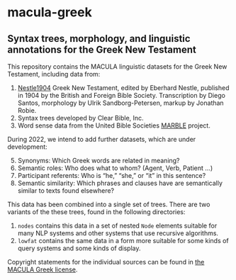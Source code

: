 # macula-greek
## Syntax trees, morphology, and linguistic annotations for the Greek New Testament

This repository contains the MACULA linguistic datasets for the Greek New Testament, including data from:

1. [Nestle1904](https://github.com/biblicalhumanities/Nestle1904) Greek New Testament, edited by Eberhard Nestle, published in 1904 by the British and Foreign Bible Society. Transcription by Diego Santos, morphology by Ulrik Sandborg-Petersen, markup by Jonathan Robie. 
2. Syntax trees developed by Clear Bible, Inc.
3. Word sense data from the United Bible Societies [MARBLE](https://semanticdictionary.org/) project.

During 2022, we intend to add further datasets, which are under development:

5. Synonyms: Which Greek words are related in meaning?
6. Semantic roles: Who does what to whom? (Agent, Verb, Patient …)
7. Participant referents: Who is “he,” “she,” or “it” in this sentence?
8. Semantic similarity: Which phrases and clauses have are semantically similar to texts found elsewhere?

This data has been combined into a single set of trees.  There are two variants of the these trees, found in the following directories:

1. `nodes` contains this data in a set of nested `Node` elements suitable for many NLP systems and other systems that use recursive algorithms.
2. `lowfat` contains the same data in a form more suitable for some kinds of query systems and some kinds of display.

Copyright statements for the individual sources can be found in [the MACULA Greek license](LICENSE.md).
